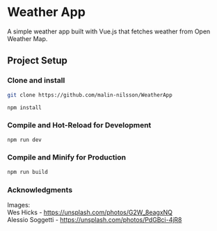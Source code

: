 # Weather App

A simple weather app built with Vue.js that fetches weather from Open Weather Map.



## Project Setup
### Clone and install
```sh
git clone https://github.com/malin-nilsson/WeatherApp
```

```sh
npm install
```

### Compile and Hot-Reload for Development

```sh
npm run dev
```

### Compile and Minify for Production

```sh
npm run build
```

### Acknowledgments
Images: <br />
Wes Hicks - https://unsplash.com/photos/G2W_8eagxNQ <br />
Alessio Soggetti - https://unsplash.com/photos/PdGBci-4jR8
